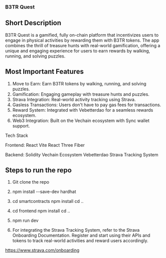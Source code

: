 ### B3TR Quest

## Short Description
B3TR Quest is a gamified, fully on-chain platform that incentivizes users to engage in physical activities by rewarding them with B3TR tokens. The app combines the thrill of treasure hunts with real-world gamification, offering a unique and engaging experience for users to earn rewards by walking, running, and solving puzzles.

## Most Important Features

1. Move to Earn: Earn B3TR tokens by walking, running, and solving puzzles.
2. Gamification: Engaging gameplay with treasure hunts and puzzles.
3. Strava Integration: Real-world activity tracking using Strava.
4. Gasless Transactions: Users don't have to pay gas fees for transactions.
5. Reward System: Integrated with Vebetterdao for a seamless rewards ecosystem.
6. Web3 Integration: Built on the Vechain ecosystem with Sync wallet support.

Tech Stack

Frontend:
React
Vite
React Three Fiber


Backend:
Solidity
Vechain Ecosystem
Vebetterdao
Strava Tracking System

## Steps to run the repo 

1.  Git clone the repo 
2. npm install --save-dev hardhat
3. cd smartcontracts
npm install
cd ..

4. cd frontend
npm install
cd ..

5. npm run dev

6.  For integrating the Strava Tracking System, refer to the Strava Onboarding Documentation. Register and start using their APIs and tokens to track real-world activities and reward users accordingly.

https://www.strava.com/onboarding